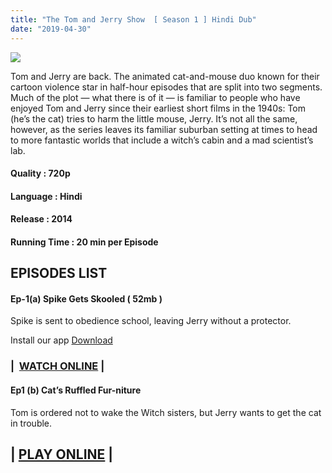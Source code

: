 ```yaml
---
title: "The Tom and Jerry Show  [ Season 1 ] Hindi Dub"
date: "2019-04-30"
---
```


[![](https://2.bp.blogspot.com/-W5WrzGWXDVA/XJoKeusjwxI/AAAAAAAAAdM/RtiC9n4QAQ0JJwMzv2ajVtzrswJ600WigCLcBGAs/s320/TextMaster_03-26-04.01.59.JPEG)](https://2.bp.blogspot.com/-W5WrzGWXDVA/XJoKeusjwxI/AAAAAAAAAdM/RtiC9n4QAQ0JJwMzv2ajVtzrswJ600WigCLcBGAs/s1600/TextMaster_03-26-04.01.59.JPEG)

Tom and Jerry are back. The animated cat-and-mouse duo known for their cartoon violence star in half-hour episodes that are split into two segments. Much of the plot — what there is of it — is familiar to people who have enjoyed Tom and Jerry since their earliest short films in the 1940s: Tom (he’s the cat) tries to harm the little mouse, Jerry. It’s not all the same, however, as the series leaves its familiar suburban setting at times to head to more fantastic worlds that include a witch’s cabin and a mad scientist’s lab.

#### Quality : 720p

####   

#### Language : Hindi 

  

#### Release : 2014 

#### Running Time : 20 min per Episode 

####   

##   EPISODES LIST 

#### Ep-1(a) Spike Gets Skooled ( 52mb ) 

Spike is sent to obedience school, leaving Jerry without a protector.  
  

Install our app [Download](https://www.mediafire.com/file/k7pq8ckkzzzcz72/_CARTOON_HOUSE_PAKISTAN_8781312.apk/file)

###  |  [WATCH ONLINE](https://shrtz.me/Xcm2iQ5) |

#### Ep1 (b) Cat’s Ruffled Fur-niture

Tom is ordered not to wake the Witch sisters, but Jerry wants to get the cat in trouble.

##  | [PLAY ONLINE](https://shrtz.me/tIgV7GyZ) |
